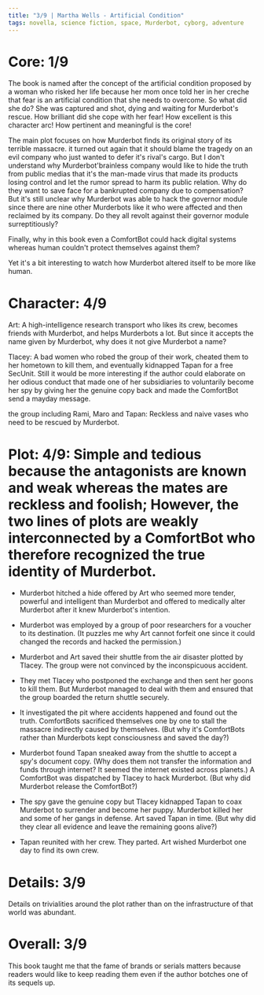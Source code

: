 ```yaml
---
title: "3/9 | Martha Wells - Artificial Condition"
tags: novella, science fiction, space, Murderbot, cyborg, adventure
---
```


# Core: 1/9
The book is named after the concept of the artificial condition proposed by a woman who risked her life because her mom once told her in her creche that fear is an artificial condition that she needs to overcome. So what did she do? She was captured and shot, dying and waiting for Murderbot's rescue. How brilliant did she cope with her fear! How excellent is this character arc! How pertinent and meaningful is the core! 

The main plot focuses on how Murderbot finds its original story of its terrible massacre.
it turned out again that it should blame the tragedy on an evil company who just wanted to defer it's rival's cargo. But I don't understand why Murderbot'brainless company would like to hide the truth from public medias that it's the man-made virus that made its products losing control and let the rumor spread to harm its public relation. Why do they want to save face for a bankrupted company due to compensation?
But it's still unclear why Murderbot was able to hack the governor module since there are nine other Murderbots like it who were affected and then reclaimed by its company. Do they all revolt against their governor module surreptitiously?

Finally, why in this book even a ComfortBot could hack digital systems whereas human couldn't protect themselves against them?

Yet it's a bit interesting to watch how Murderbot altered itself to be more like human.

# Character: 4/9
Art: A high-intelligence research transport who likes its crew, becomes friends with Murderbot, and helps Murderbots a lot. But since it accepts the name given by Murderbot, why does it not give Murderbot a name?

Tlacey: A bad women who robed the group of their work, cheated them to her hometown to kill them, and eventually kidnapped Tapan for a free SecUnit. Still it would be more interesting if the author could elaborate on her odious conduct that made one of her subsidiaries to voluntarily become her spy by giving her the genuine copy back and made the ComfortBot send a mayday message.

the group including Rami, Maro and Tapan: Reckless and naive vases who need to be rescued by Murderbot.


# Plot: 4/9: Simple and tedious because the antagonists are known and weak whereas the mates are reckless and foolish; However, the two lines of plots are weakly interconnected by a ComfortBot who therefore recognized the true identity of Murderbot.

+ Murderbot hitched a hide offered by Art who seemed more tender, powerful and intelligent than Murderbot and offered to medically alter Murderbot after it knew Murderbot's intention.
+ Murderbot was employed by a group of poor researchers for a voucher to its destination. (It puzzles me why Art cannot forfeit one since it could changed the records and hacked the permission.)

+ Murderbot and Art saved their shuttle from the air disaster plotted by Tlacey. The group were not convinced by the inconspicuous accident.
+ They met Tlacey who postponed the exchange and then sent her goons to kill them. But Murderbot managed to deal with them and ensured that the group boarded the return shuttle securely.
+ It investigated the pit where accidents happened and found out the truth. ComfortBots sacrificed themselves one by one to stall the massacre indirectly caused by themselves. (But why it's ComfortBots rather than Murderbots kept consciousness and saved the day?)

+ Murderbot found Tapan sneaked away from the shuttle to accept a spy's document copy. (Why does them not transfer the information and funds through internet? It seemed the internet existed across planets.) A ComfortBot was dispatched by Tlacey to hack Murderbot. (But why did Murderbot release the ComfortBot?)
+ The spy gave the genuine copy but Tlacey kidnapped Tapan to coax Murderbot to surrender and become her puppy. Murderbot killed her and some of her gangs in defense. Art saved Tapan in time. (But why did they clear all evidence and leave the remaining goons alive?)
+ Tapan reunited with her crew. They parted. Art wished Murderbot one day to find its own crew.


# Details: 3/9
Details on trivialities around the plot rather than on the infrastructure of that world was abundant.

# Overall: 3/9
This book taught me that the fame of brands or serials matters because readers would like to keep reading them even if the author botches one of its sequels up.
